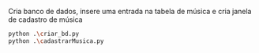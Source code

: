 Cria banco de dados, insere uma entrada na tabela de música e cria janela de cadastro de música
```bash
python .\criar_bd.py
python .\cadastrarMusica.py
